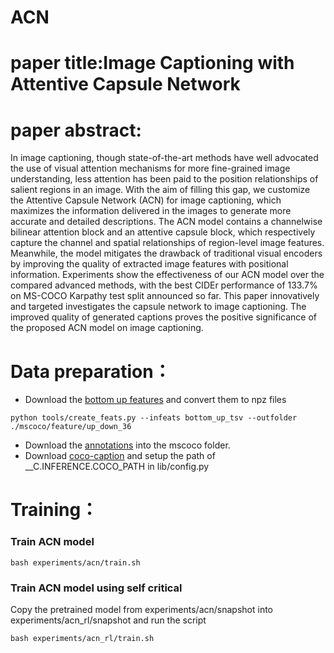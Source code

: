 # ACN
# paper title:Image Captioning with Attentive Capsule Network
# paper abstract:
In image captioning, though state-of-the-art methods have well advocated the use of visual attention mechanisms for more fine-grained image understanding, less attention has been paid to the position relationships of salient regions in an image. With
the aim of filling this gap, we customize the Attentive Capsule Network (ACN) for image captioning, which maximizes the information delivered in the images to generate more accurate and detailed descriptions. The ACN model contains a channelwise bilinear attention block and an attentive capsule block, which respectively capture the channel
and spatial relationships of region-level image features. Meanwhile, the model mitigates the drawback of traditional visual encoders by improving the quality of extracted image features with positional information. Experiments show the effectiveness of our ACN model over the compared advanced methods, with the best CIDEr performance
of 133.7% on MS-COCO Karpathy test split announced so far. This paper innovatively and targeted investigates the capsule network to image captioning. The improved quality of generated captions proves the positive significance of the proposed ACN model on image captioning.

# Data preparation：
* Download the [bottom up features](https://github.com/peteanderson80/bottom-up-attention) and convert them to npz files
```
python tools/create_feats.py --infeats bottom_up_tsv --outfolder ./mscoco/feature/up_down_36
```
* Download the [annotations](https://drive.google.com/open?id=1i5YJRSZtpov0nOtRyfM0OS1n0tPCGiCS) into the mscoco folder.
* Download [coco-caption](https://github.com/ruotianluo/coco-caption) and setup the path of __C.INFERENCE.COCO_PATH in lib/config.py


# Training：
### Train ACN model
```
bash experiments/acn/train.sh
```
### Train ACN model using self critical
Copy the pretrained model from experiments/acn/snapshot into experiments/acn_rl/snapshot and run the script
```
bash experiments/acn_rl/train.sh
```
